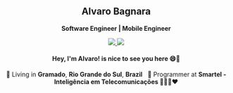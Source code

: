 <h2 align="center">
  Alvaro Bagnara
</h2>

<p align="center">
  <b>Software Engineer | Mobile Engineer</b>
</p>

<p align="center">
  <a
    href="https://www.linkedin.com/in/alvarobagnara" 
    alt="LinkedIn"
    target="blank"
  >
    <img src="https://img.shields.io/badge/-LinkedIn-0059ff?style=for-the-badge&logo=Linkedin&logoColor=white" />
  </a>
  <a
    href="https://github.com/AlvaroBagnara"
    alt="GitHub"
    target="blank"
  >
    <img src="https://img.shields.io/badge/-GitHub-0059ff?style=for-the-badge&logo=Github&logoColor=white" />
  </a>
</p>

<h4 align="center">
  Hey, I'm Alvaro!
  is nice to see you here 😄👋
</h4>
<p align="center">
  📌 Living in <b>Gramado</b>, <b>Rio Grande do Sul</b>, <b>Brazil</b> &nbsp; 💼 Programmer at <b>Smartel - Inteligência em Telecomunicações 👨🏻‍💻❤️</b>
</p>
<!--
**AlvaroBagnara/AlvaroBagnara** is a ✨ _special_ ✨ repository because its `README.md` (this file) appears on your GitHub profile.

Here are some ideas to get you started:

- 🔭 I’m currently working on ...
- 🌱 I’m currently learning ...
- 👯 I’m looking to collaborate on ...
- 🤔 I’m looking for help with ...
- 💬 Ask me about ...
- 📫 How to reach me: ...
- 😄 Pronouns: ...
- ⚡ Fun fact: ...
-->
